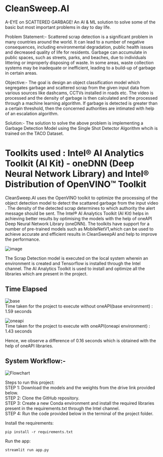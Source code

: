 # CleanSweep.AI
A-EYE on SCATTERED GARBAGE! An AI & ML solution to solve some of the basic but most important problems in day to day life.  


Problem Statement:- Scattered scrap detection is a significant problem in many countries around the world. It can lead to a number of negative consequences, including environmental degradation, public health issues and decreased quality of life for residents.
Garbage can accumulate in public spaces, such as streets, parks, and beaches, due to individuals littering or improperly disposing of waste.
In some areas, waste collection systems may be inadequate or inefficient, leading to a build-up of garbage in certain areas.

Objective:- The goal is design an object classification model which segregates garbage and scattered scrap from the given input data from various sources like dashcams, CCTVs installed in roads etc.
The video is processed and the density of garbage is then calculated and the processed through a machine learning algorithm.
If garbage is detected is greater than a certain threshold, then the concerned authorities are intimated with help of an escalation algorithm.

Solution:- The solution to solve the above problem is implementing a Garbage Detection Model using the Single Shot Detector Algorithm whcih is trained on the TACO Dataset.  

# Toolkits used : Intel® AI Analytics Toolkit (AI Kit) - oneDNN (Deep Neural Network Library) and Intel® Distribution of OpenVINO™ Toolkit

CleanSweep.AI uses the OpenVINO toolkit to optimize the processing of the object detection model to detect the scattared garbage  from the input video . The density of the detected scrap determines to which authority the alert message should be sent. The Intel® AI Analytics Toolkit (AI Kit) helps in achieving better results by optimising the models with the help of oneAPI Deep Neural Network Library (oneDNN).
The toolkits have support for a number of pre-trained models such as MobileNetV1,which can be used to achieve accurate and efficient results in  CleanSweepAI and help to improve the performance.


![image](https://user-images.githubusercontent.com/92366411/225904033-084ef650-47a9-43de-b0bc-f4fb038eac8d.png)

The Scrap Detection model is executed on the local system wherein an environment is created and Tensorflow is installed through the Intel channel. The AI Analytics Toolkit is used to install and optimize all the libraries which are present in the project.  

## Time Elapsed  


![base](https://user-images.githubusercontent.com/80829447/225950360-10c74071-f839-4135-828c-0f70bcd87f01.jpg)  
Time taken for the project to execute without oneAPI(base environment) : 1.59 seconds

![oneapi](https://user-images.githubusercontent.com/80829447/225950391-897195cb-0e69-47a7-aace-efd4452969f7.jpg)  
Time taken for the project to execute with oneAPI(oneapi environment) : 1.43 seconds  

Hence, we observe a difference of 0.16 seconds which is obtained with the help of oneAPI libraries.  

  
  

## System Workflow:-
![Flowchart](https://user-images.githubusercontent.com/80829447/208266806-8d21746e-7aa9-4147-8169-4d3ae4e526b1.png)


Steps to run this project:  
STEP 1: Download the models and the weights from the drive link provided below.  
STEP 2: Clone the GitHub repository.  
STEP 3: Create a new Conda environment and install the required libraries present in the requirements.txt through the Intel channel.  
STEP 4: Run the code provided below in the terminal of the project folder.

Install the requirements:
```
pip install -r requirements.txt
```

Run the app:
```
streamlit run app.py
```


